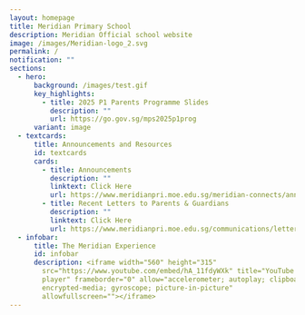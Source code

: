 ```yaml
---
layout: homepage
title: Meridian Primary School
description: Meridian Official school website
image: /images/Meridian-logo_2.svg
permalink: /
notification: ""
sections:
  - hero:
      background: /images/test.gif
      key_highlights:
        - title: 2025 P1 Parents Programme Slides
          description: ""
          url: https://go.gov.sg/mps2025p1prog
      variant: image
  - textcards:
      title: Announcements and Resources
      id: textcards
      cards:
        - title: Announcements
          description: ""
          linktext: Click Here
          url: https://www.meridianpri.moe.edu.sg/meridian-connects/announcements/
        - title: Recent Letters to Parents & Guardians
          description: ""
          linktext: Click Here
          url: https://www.meridianpri.moe.edu.sg/communications/letter-to-all-parents-2024/all-levels/
  - infobar:
      title: The Meridian Experience
      id: infobar
      description: <iframe width="560" height="315"
        src="https://www.youtube.com/embed/hA_11fdyWXk" title="YouTube video
        player" frameborder="0" allow="accelerometer; autoplay; clipboard-write;
        encrypted-media; gyroscope; picture-in-picture"
        allowfullscreen=""></iframe>
---
```

